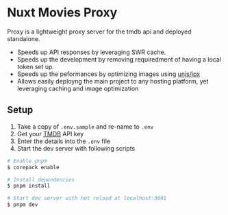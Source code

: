 # Nuxt Movies Proxy

Proxy is a lightweight proxy server for the tmdb api and deployed standalone.

- Speeds up API responses by leveraging SWR cache.
- Speeds up the development by removing requiredment of having a local token set up.
- Speeds up the peformances by optimizing images using [unjs/ipx](https://github.com/unjs/ipx)
- Allows easily deployng the main project to any hosting platform, yet leveraging caching and image optimization

## Setup

1. Take a copy of `.env.sample` and re-name to `.env`
2. Get your [TMDB](https://developers.themoviedb.org/3) API key
3. Enter the details into the `.env` file
4. Start the dev server with following scripts

``` bash
# Enable pnpm
$ corepack enable

# Install dependencies
$ pnpm install

# Start dev server with hot reload at localhost:3001
$ pnpm dev
```
